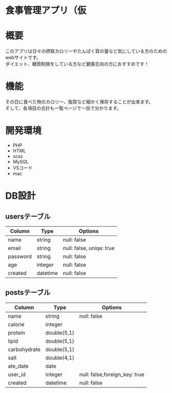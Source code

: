 # 食事管理アプリ（仮

# 概要
このアプリは日々の摂取カロリーやたんぱく質の量など気にしている方のためのwebサイトです。  
ダイエット、糖質制限をしている方など健康志向の方におすすめです！
# 機能
その日に食べた物のカロリー、脂質など細かく保存することが出来ます。   
そして、各項目の合計も一覧ページで一目で分かります。

# 開発環境
* PHP
* HTML
* scss
* MySQL
* VSコード
* mac  
# DB設計
## usersテーブル
|Column         |Type   |Options|
|---------------|-------|-------|
|name           |string |null: false|
|email          |string |null: false, uniqe: true|
|password       |string |null: false|
|age            |integer|null: false|
|created        |datetime|null: false|

## postsテーブル
|Column         |Type   |Options|
|---------------|-------|-------|
|name           |string |null: false|
|calorie        |integer||
|protein        |double(5,1)||
|lipid          |double(5,1)||
|carbohydrate   |double(5,1)||
|salt           |double(4,1)||
|ate_date       |date||
|user_id        |integer    |null: false,foreign_key: true|
|created        |datetime|null: false|
